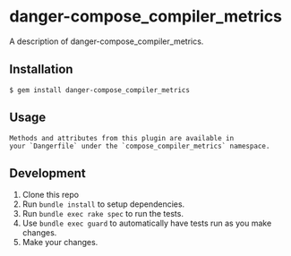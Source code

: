 # danger-compose_compiler_metrics

A description of danger-compose_compiler_metrics.

## Installation

    $ gem install danger-compose_compiler_metrics

## Usage

    Methods and attributes from this plugin are available in
    your `Dangerfile` under the `compose_compiler_metrics` namespace.

## Development

1. Clone this repo
2. Run `bundle install` to setup dependencies.
3. Run `bundle exec rake spec` to run the tests.
4. Use `bundle exec guard` to automatically have tests run as you make changes.
5. Make your changes.
